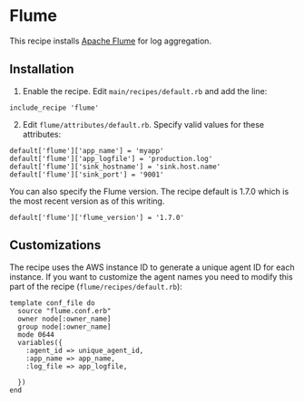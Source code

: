 # Flume

This recipe installs [Apache Flume](https://flume.apache.org/) for log aggregation.

## Installation

1. Enable the recipe. Edit `main/recipes/default.rb` and add the line:

  ```
  include_recipe 'flume'
  ```

2. Edit `flume/attributes/default.rb`. Specify valid values for these attributes:

  ```
  default['flume']['app_name'] = 'myapp'
  default['flume']['app_logfile'] = 'production.log'
  default['flume']['sink_hostname'] = 'sink.host.name'
  default['flume']['sink_port'] = '9001'
  ``` 
  
  You can also specify the Flume version. The recipe default is 1.7.0 which is the most recent version as of this writing.
  
  ```
  default['flume']['flume_version'] = '1.7.0'
  ```

## Customizations

The recipe uses the AWS instance ID to generate a unique agent ID for each instance. If you want to customize the agent names you need to modify this part of the recipe (`flume/recipes/default.rb`):

  ```
  template conf_file do
    source "flume.conf.erb"
    owner node[:owner_name]
    group node[:owner_name]
    mode 0644
    variables({
      :agent_id => unique_agent_id,
      :app_name => app_name,
      :log_file => app_logfile,

    })
  end
  ```